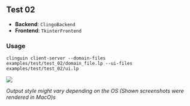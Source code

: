 ## Test 02

- **Backend**:   `ClingoBackend`
- **Frontend**:   `TkinterFrontend`

### Usage

```
clinguin client-server --domain-files examples/test/test_02/domain_file.lp --ui-files examples/test/test_02/ui.lp
```

![](out.png)

*Output style might vary depending on the OS (Shown screenshots were rendered in MacO)s*

